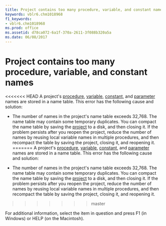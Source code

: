 ```yaml
---
title: Project contains too many procedure, variable, and constant names
keywords: vblr6.chm1018968
f1_keywords:
- vblr6.chm1018968
ms.prod: office
ms.assetid: d78ca072-6a1f-370a-2611-3f088b320a5a
ms.date: 06/08/2017
---
```



# Project contains too many procedure, variable, and constant names

<<<<<<< HEAD
A project's [procedure](../../Glossary/vbe-glossary.md), [variable](../../Glossary/vbe-glossary.md), [constant](../../Glossary/vbe-glossary.md), and [parameter](../../Glossary/vbe-glossary.md) names are stored in a name table. This error has the following cause and solution:



- The number of names in the project's name table exceeds 32,768. The name table may contain some temporary duplicates. You can compact the name table by saving the [project](../../Glossary/vbe-glossary.md) to a disk, and then closing it. If the problem persists after you reopen the project, reduce the number of names by reusing local variable names in multiple procedures, and then recompact the table by saving the project, closing it, and reopening it.
=======
A project's [procedure](../../Glossary/vbe-glossary.md#procedure), [variable](../../Glossary/vbe-glossary.md#variable), [constant](../../Glossary/vbe-glossary.md#constant), and [parameter](../../Glossary/vbe-glossary.md#parameter) names are stored in a name table. This error has the following cause and solution:



- The number of names in the project's name table exceeds 32,768. The name table may contain some temporary duplicates. You can compact the name table by saving the [project](../../Glossary/vbe-glossary.md#project) to a disk, and then closing it. If the problem persists after you reopen the project, reduce the number of names by reusing local variable names in multiple procedures, and then recompact the table by saving the project, closing it, and reopening it.
>>>>>>> master
    

For additional information, select the item in question and press F1 (in Windows) or HELP (on the Macintosh).

